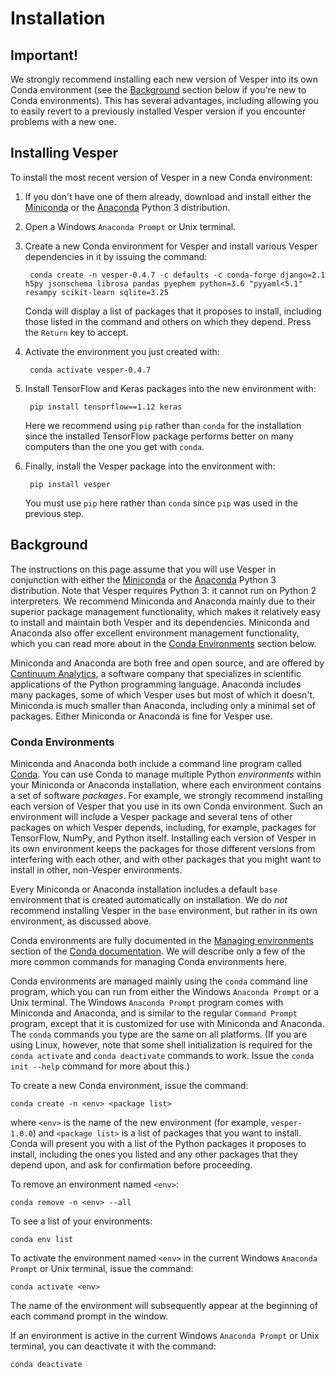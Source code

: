 # Installation

## Important!

We strongly recommend installing each new version of Vesper into its own Conda environment (see the [Background](#background) section below if you're new to Conda environments). This has several advantages, including allowing you to easily revert to a previously installed Vesper version if you encounter problems with a new one.

## Installing Vesper

To install the most recent version of Vesper in a new Conda environment:

1. If you don't have one of them already, download and install either the [Miniconda](http://conda.pydata.org/miniconda.html) or the [Anaconda](https://www.anaconda.com/distribution/) Python 3 distribution.

2. Open a Windows `Anaconda Prompt` or Unix terminal.

3. Create a new Conda environment for Vesper and install various Vesper dependencies in it by issuing the command:

        conda create -n vesper-0.4.7 -c defaults -c conda-forge django=2.1 h5py jsonschema librosa pandas pyephem python=3.6 "pyyaml<5.1" resampy scikit-learn sqlite=3.25

    Conda will display a list of packages that it proposes to install, including those listed in the command and others on which they depend. Press the `Return` key to accept.

4. Activate the environment you just created with:

        conda activate vesper-0.4.7

5. Install TensorFlow and Keras packages into the new environment with:

        pip install tensorflow==1.12 keras

    Here we recommend using `pip` rather than `conda` for the installation since the installed TensorFlow package performs better on many computers than the one you get with `conda`.

6. Finally, install the Vesper package into the environment with:

        pip install vesper

   You must use `pip` here rather than `conda` since `pip` was used in the previous step.


## Background

The instructions on this page assume that you will use Vesper in conjunction with either the [Miniconda](http://conda.pydata.org/miniconda.html) or the [Anaconda](https://www.anaconda.com/distribution/) Python 3 distribution. Note that Vesper requires Python 3: it cannot run on Python 2 interpreters. We recommend Miniconda and Anaconda mainly due to their superior package management functionality, which makes it relatively easy to install and maintain both Vesper and its dependencies. Miniconda and Anaconda also offer excellent environment management functionality, which you can read more about in the [Conda Environments](#conda-environments) section below.

Miniconda and Anaconda are both free and open source, and are offered by [Continuum Analytics](https://www.continuum.io), a software company that specializes in scientific applications of the Python programming language. Anaconda includes many packages, some of which Vesper uses but most of which it doesn't. Miniconda is much smaller than Anaconda, including only a minimal set of packages. Either Miniconda or Anaconda is fine for Vesper use.

### Conda Environments
Miniconda and Anaconda both include a command line program called [Conda](http://conda.pydata.org/docs/index.html). You can use Conda to manage multiple Python *environments* within your Miniconda or Anaconda installation, where each environment contains a set of software *packages*. For example, we strongly recommend installing each version of Vesper that you use in its own Conda environment. Such an environment will include a Vesper package and several tens of other packages on which Vesper depends, including, for example, packages for TensorFlow, NumPy, and Python itself. Installing each version of Vesper in its own environment keeps the packages for those different versions from interfering with each other, and with other packages that you might want to install in other, non-Vesper environments.

Every Miniconda or Anaconda installation includes a default `base` environment that is created automatically on installation. We do *not* recommend installing Vesper in the `base` environment, but rather in its own environment, as discussed above.

Conda environments are fully documented in the [Managing environments](https://conda.io/projects/conda/en/latest/user-guide/tasks/manage-environments.html) section of the [Conda documentation](http://conda.pydata.org/docs/index.html). We will describe only a few of the more common commands for managing Conda environments here.

Conda environments are managed mainly using the `conda` command line program, which you can run from either the Windows `Anaconda Prompt` or a Unix terminal. The Windows `Anaconda Prompt` program comes with Miniconda and Anaconda, and is similar to the regular `Command Prompt` program, except that it is customized for use with Miniconda and Anaconda. The `conda` commands you type are the same on all platforms. (If you are using Linux, however, note that some shell initialization is required for the `conda activate` and `conda deactivate` commands to work. Issue the `conda init --help` command for more about this.)

To create a new Conda environment, issue the command:

    conda create -n <env> <package list>

where `<env>` is the name of the new environment (for example, `vesper-1.0.0`) and `<package list>` is a list of packages that you want to install. Conda will present you with a list of the Python packages it proposes to install, including the ones you listed and any other packages that they depend upon, and ask for confirmation before proceeding.

To remove an environment named `<env>`:

    conda remove -n <env> --all

To see a list of your environments:

    conda env list

To activate the environment named `<env>` in the current Windows `Anaconda Prompt` or Unix terminal, issue the command:

    conda activate <env>

The name of the environment will subsequently appear at the beginning of each command prompt in the window.

If an environment is active in the current Windows `Anaconda Prompt` or Unix terminal, you can deactivate it with the command:

    conda deactivate
